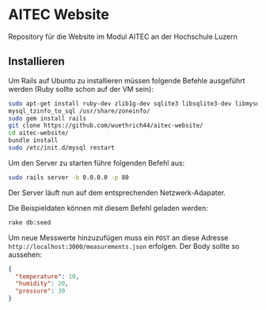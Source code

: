 # AITEC Website
Repository für die Website im Modul AITEC an der Hochschule Luzern

## Installieren
Um Rails auf Ubuntu zu installieren müssen folgende Befehle ausgeführt werden (Ruby sollte schon auf der VM sein):

```bash
sudo apt-get install ruby-dev zlib1g-dev sqlite3 libsqlite3-dev libmysqlclient-dev
mysql_tzinfo_to_sql /usr/share/zoneinfo/
sudo gem install rails
git clone https://github.com/wuethrich44/aitec-website/
cd aitec-website/
bundle install
sudo /etc/init.d/mysql restart
```

Um den Server zu starten führe folgenden Befehl aus:

```bash
sudo rails server -b 0.0.0.0 -p 80
```
Der Server läuft nun auf dem entsprechenden Netzwerk-Adapater.

Die Beispieldaten können mit diesem Befehl geladen werden:
```bash
rake db:seed
```
Um neue Messwerte hinzuzufügen muss ein `POST` an diese Adresse `http://localhost:3000/measurements.json` erfolgen.
Der Body sollte so aussehen:
```json
{
  "temperature": 10,
  "humidity": 20,
  "pressure": 30   
}
```
